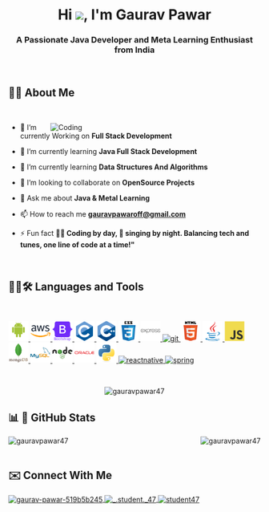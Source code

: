 <h1 align="center">Hi <img src="https://media.giphy.com/media/hvRJCLFzcasrR4ia7z/giphy.gif" width="30px">, I'm Gaurav Pawar</h1>
<h3 align="center">A Passionate Java Developer and Meta Learning Enthusiast from India</h3> <br>


<!-- About Me -->

<h2> 🙋‍♂️ About Me</h2> <br>
<div>
    <img align="right" alt="Coding" width="420" src="https://cdn.dribbble.com/users/1162077/screenshots/3848914/programmer.gif">
    <span align="left">

- 🔭 I’m currently Working on **Full Stack Development**
- 🌱 I’m currently learning **Java Full Stack Development**
- 🌱 I’m currently learning **Data Structures And Algorithms**
- 👯 I’m looking to collaborate on **OpenSource Projects**
- 💬 Ask me about **Java & Metal Learning**
- 📫 How to reach me **gauravpawaroff@gmail.com**
- ⚡ Fun fact **👨‍💻 Coding by day, 🎤 singing by night. Balancing tech and tunes, one line of code at a time!"**

    </span>
</div>
<br>

<!-- Languages And Tools -->

<h2 align="left">🚀💡🛠️ Languages and Tools</h2> <br>
<p align="left"> <a href="https://developer.android.com" target="_blank" rel="noreferrer"> <img src="https://raw.githubusercontent.com/devicons/devicon/master/icons/android/android-original-wordmark.svg" alt="android" width="40" height="40"/> </a> <a href="https://aws.amazon.com" target="_blank" rel="noreferrer"> <img src="https://raw.githubusercontent.com/devicons/devicon/master/icons/amazonwebservices/amazonwebservices-original-wordmark.svg" alt="aws" width="40" height="40"/> </a> <a href="https://getbootstrap.com" target="_blank" rel="noreferrer"> <img src="https://raw.githubusercontent.com/devicons/devicon/master/icons/bootstrap/bootstrap-plain-wordmark.svg" alt="bootstrap" width="40" height="40"/> </a> <a href="https://www.cprogramming.com/" target="_blank" rel="noreferrer"> <img src="https://raw.githubusercontent.com/devicons/devicon/master/icons/c/c-original.svg" alt="c" width="40" height="40"/> </a> <a href="https://www.w3schools.com/cpp/" target="_blank" rel="noreferrer"> <img src="https://raw.githubusercontent.com/devicons/devicon/master/icons/cplusplus/cplusplus-original.svg" alt="cplusplus" width="40" height="40"/> </a> <a href="https://www.w3schools.com/css/" target="_blank" rel="noreferrer"> <img src="https://raw.githubusercontent.com/devicons/devicon/master/icons/css3/css3-original-wordmark.svg" alt="css3" width="40" height="40"/> </a> <a href="https://expressjs.com" target="_blank" rel="noreferrer"> <img src="https://raw.githubusercontent.com/devicons/devicon/master/icons/express/express-original-wordmark.svg" alt="express" width="40" height="40"/> </a> <a href="https://git-scm.com/" target="_blank" rel="noreferrer"> <img src="https://www.vectorlogo.zone/logos/git-scm/git-scm-icon.svg" alt="git" width="40" height="40"/> </a> <a href="https://www.w3.org/html/" target="_blank" rel="noreferrer"> <img src="https://raw.githubusercontent.com/devicons/devicon/master/icons/html5/html5-original-wordmark.svg" alt="html5" width="40" height="40"/> </a> <a href="https://www.java.com" target="_blank" rel="noreferrer"> <img src="https://raw.githubusercontent.com/devicons/devicon/master/icons/java/java-original.svg" alt="java" width="40" height="40"/> </a> <a href="https://developer.mozilla.org/en-US/docs/Web/JavaScript" target="_blank" rel="noreferrer"> <img src="https://raw.githubusercontent.com/devicons/devicon/master/icons/javascript/javascript-original.svg" alt="javascript" width="40" height="40"/> </a> <a href="https://www.mongodb.com/" target="_blank" rel="noreferrer"> <img src="https://raw.githubusercontent.com/devicons/devicon/master/icons/mongodb/mongodb-original-wordmark.svg" alt="mongodb" width="40" height="40"/> </a> <a href="https://www.mysql.com/" target="_blank" rel="noreferrer"> <img src="https://raw.githubusercontent.com/devicons/devicon/master/icons/mysql/mysql-original-wordmark.svg" alt="mysql" width="40" height="40"/> </a> <a href="https://nodejs.org" target="_blank" rel="noreferrer"> <img src="https://raw.githubusercontent.com/devicons/devicon/master/icons/nodejs/nodejs-original-wordmark.svg" alt="nodejs" width="40" height="40"/> </a> <a href="https://www.oracle.com/" target="_blank" rel="noreferrer"> <img src="https://raw.githubusercontent.com/devicons/devicon/master/icons/oracle/oracle-original.svg" alt="oracle" width="40" height="40"/> </a> <a href="https://www.python.org" target="_blank" rel="noreferrer"> <img src="https://raw.githubusercontent.com/devicons/devicon/master/icons/python/python-original.svg" alt="python" width="40" height="40"/> </a> <a href="https://reactnative.dev/" target="_blank" rel="noreferrer"> <img src="https://reactnative.dev/img/header_logo.svg" alt="reactnative" width="40" height="40"/> </a> <a href="https://spring.io/" target="_blank" rel="noreferrer"> <img src="https://www.vectorlogo.zone/logos/springio/springio-icon.svg" alt="spring" width="40" height="40"/> </a> </p> <br>


<!-- Current Streak -->

<p align="center">
  <img src="https://github-readme-streak-stats.herokuapp.com/?user=gauravpawar47&theme=dark&stroke=00ffff&ring=00ffff&fire=00ffff&currStreakLabel=00ffff&hide_border=true&background=000000" alt="gauravpawar47" />
</p>


<h2> 📊 🌟 GitHub Stats</h2> 

<div style="display: flex; flex-wrap: wrap; justify-content: space-between;">
<!-- GitHub Stats -->
<img src="https://github-readme-stats.vercel.app/api?username=gauravpawar47&show_icons=true&locale=en&theme=dark&text_color=00ffff&bg_color=0d1117&hide_border=true" alt="gauravpawar47" style="max-width: 100%;"/>

<!-- Most Used Languages -->
<img src="https://github-readme-stats.vercel.app/api/top-langs?username=gauravpawar47&show_icons=true&locale=en&layout=compact&theme=dark&text_color=00ffff&bg_color=0d1117&hide_border=true" alt="gauravpawar47" style="max-width: 60%;" />
</div>

<!-- Clear float -->
<div style="clear: both;"></div> <br>

<!-- Connect With Me -->
<h2 align="left"> ✉️ Connect With Me</h2>
<p align="left">
  <a href="https://linkedin.com/in/gaurav-pawar-519b5b245" target="blank">
    <img align="center" src="https://raw.githubusercontent.com/rahuldkjain/github-profile-readme-generator/master/src/images/icons/Social/linked-in-alt.svg" alt="gaurav-pawar-519b5b245" height="30" width="40" />
  </a>
  <a href="https://instagram.com/_.student._47" target="blank">
    <img align="center" src="https://raw.githubusercontent.com/rahuldkjain/github-profile-readme-generator/master/src/images/icons/Social/instagram.svg" alt="_.student._47" height="30" width="40" />
  </a>
  <a href="https://www.leetcode.com/student47" target="blank">
    <img align="center" src="https://raw.githubusercontent.com/rahuldkjain/github-profile-readme-generator/master/src/images/icons/Social/leet-code.svg" alt="student47" height="30" width="40" />
  </a>
</p>

